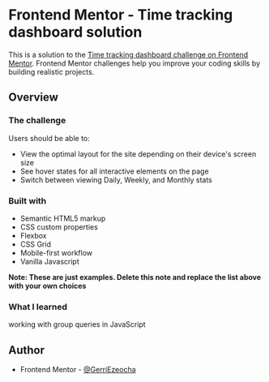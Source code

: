 # Frontend Mentor - Time tracking dashboard solution

This is a solution to the [Time tracking dashboard challenge on Frontend Mentor](https://www.frontendmentor.io/challenges/time-tracking-dashboard-UIQ7167Jw). Frontend Mentor challenges help you improve your coding skills by building realistic projects.

## Overview

### The challenge

Users should be able to:

- View the optimal layout for the site depending on their device's screen size
- See hover states for all interactive elements on the page
- Switch between viewing Daily, Weekly, and Monthly stats

### Built with

- Semantic HTML5 markup
- CSS custom properties
- Flexbox
- CSS Grid
- Mobile-first workflow
- Vanilla Javascript

**Note: These are just examples. Delete this note and replace the list above with your own choices**

### What I learned

working with group queries in JavaScript

## Author

- Frontend Mentor - [@GerriEzeocha](https://www.frontendmentor.io/profile/GerriEzeocha)
